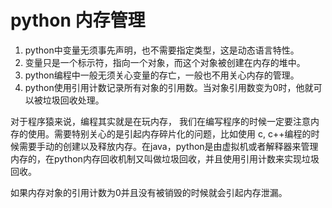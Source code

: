 # python 内存管理
1.  python中变量无须事先声明，也不需要指定类型，这是动态语言特性。
2.  变量只是一个标示符，指向一个对象，而这个对象被创建在内存的堆中。
3.  python编程中一般无须关心变量的存亡，一般也不用关心内存的管理。
4.  python使用引用计数记录所有对象的引用数。当对象引用数变为0时，他就可以被垃圾回收处理。

对于程序猿来说，编程其实就是在玩内存， 我们在编写程序的时候一定要注意内存的使用。需要特别关心的是引起内存碎片化的问题，比如使用 c,  c++编程的时候需要手动的创建以及释放内存。在java，python是由虚拟机或者解释器来管理内存的，在python内存回收机制又叫做垃圾回收，并且使用引用计数来实现垃圾回收。

如果内存对象的引用计数为0并且没有被销毁的时候就会引起内存泄漏。

<!--stackedit_data:
eyJoaXN0b3J5IjpbMzE1MDg4NzY5LDgwMTQ0ODE4LC0xMTY4NT
ExODY4LDI2MTg1ODUzNSwxMzIwOTA1MzYxLDczMDk5ODExNl19

-->